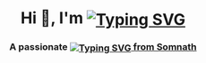 
<h1 align="center">Hi 👋, I'm 
<a href="https://git.io/typing-svg"><img src="https://readme-typing-svg.demolab.com?font=font=Poppins&weight=500&size=30&pause=1000&vCenter=true&random=false&width=350&height=30&lines=Chhatrodiya+Mayur" alt="Typing SVG" align="center"/></a>
</h1>
<h3 align="center">A passionate
 <a href="https://git.io/typing-svg"><img src="https://readme-typing-svg.demolab.com?font=font=Poppins&weight=500&size=30&pause=1000&vCenter=true&random=false&width=200&height=30&lines=Web+Developer" alt="Typing SVG" align="center"/>
  from Somnath
</h3>
